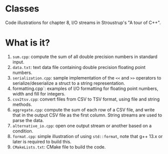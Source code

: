 # Classes
Code illustrations for chapter 8, I/O streams in Stroustrup's
"A tour of C++".

# What is it?
1. `sum.cpp`: compute the sum of all double precision numbers in
    standard input.
1. `data.txt`: text data file containing double precision floating point
    numbers.
1. `serialization.cpp`: sample implementation of the `<<` and `>>`
    operators to serialize/deserialize a struct to a string representation.
1. formatting.cpp`: examples of I/O formatting for floating point numbers,
    width and fill for integers.
1. `csv2tsv.cpp`: convert files from CSV to TSV format, using file and
    string methods.
1. `aggregate.cpp`: compute the sum of each row of a CSV file, and write
    that in the output CSV file as the first column. String streams are
    used to parse the data.
1. `alternative_io.cpp`: open one output stream or another based on a condition.
1. `format.cpp`: simple illustration of using `std::format`, note that g++ 13.x
   or later is required to build this.
1. `CMakeLists.txt`: CMake file to build the code.
